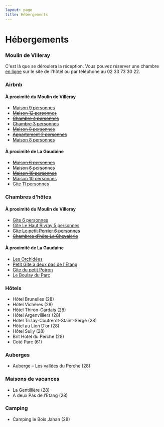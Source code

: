 ```yaml
---
layout: page
title: Hébergements
---
```


# <span class="nowrap"><i class="fa fa-bed"></i> Hébergements</span>

### Moulin de Villeray

C'est là que se déroulera la réception.
Vous pouvez réserver une chambre [en ligne](https://www.domainedevilleray.com/fr) sur le site de l'hôtel ou par téléphone au 02 33 73 30 22.

### Airbnb

#### À proximité du Moulin de Villeray

* ~~[Maison 9 personnes](https://www.airbnb.fr/rooms/17167112?&check_in=2018-07-28)~~
* ~~[Maison 12 personnes](https://www.airbnb.fr/rooms/5449557?&check_in=2018-07-28)~~
* ~~[Chambre 4 personnes](https://www.airbnb.fr/rooms/6352589?&check_in=2018-07-28)~~
* ~~[Chambre 3 personnes](https://www.airbnb.fr/rooms/2484981?&check_in=2018-07-28)~~
* ~~[Maison 8 personnes](https://www.airbnb.fr/rooms/13291919?&check_in=2018-07-28)~~
* ~~[Appartement 2 personnes](https://www.airbnb.fr/rooms/18969505?&check_in=2018-07-28)~~
* [Maison 8 personnes](https://www.airbnb.fr/rooms/12824072?&check_in=2018-07-28)

#### À proximité de La Gaudaine

* ~~[Maison 6 personnes](https://www.airbnb.fr/rooms/19015248?&check_in=2018-07-28)~~
* ~~[Maison 6 personnes](https://www.airbnb.fr/rooms/8067181?&check_in=2018-07-28)~~
* ~~[Maison 10 personnes](https://www.airbnb.fr/rooms/14539661?&check_in=2018-07-28)~~
* [Maison 10 personnes](https://www.airbnb.fr/rooms/4186278?&check_in=2018-07-28)
* [Gite 11 personnes](https://www.airbnb.fr/rooms/4610918?&check_in=2018-07-28)

### Chambres d’hôtes

#### À proximité du Moulin de Villeray

* [Gite 6 personnes](http://www.gites-de-france-orne.com/Gite-rural-Cortot-Michele-Pascal-a-Sablons-Sur-Huisne-dans-Le-Perche-G590.html)
* [Gite Le Haut Rivray 5 personnes](http://www.normandie-weekend.com/location-vacances-Gite-a-Sablons-Sur-Huisne-dans-Le-Perche-G347.html)
* ~~[Gite Le petit Perrier 6 personnes](http://www.normandie-weekend.com/location-vacances-Gite-a-Saint-pierre-la-bruyere-dans-Le-Perche-G457.html)~~
* ~~[Chambres d'hôte La Chevalerie](https://www.booking.com/hotel/fr/chambres-d-39-hotes-de-la-chevalerie.fr.html)~~

#### À proximité de La Gaudaine

* [Les Orchidées](https://www.booking.com/hotel/fr/chambre-d-39-hotes-quot-orchidees-quot.fr.html)
* [Petit Gite à deux pas de l'Etang](https://www.booking.com/hotel/fr/petit-gite-a-deux-pas-de-l-39-etang.fr.html)
* [Gite du petit Potron](https://www.gitedupetitpotron.fr/)
* [Le Boulay du Parc](https://www.booking.com/hotel/fr/le-boulay-du-parc.fr.html)

### Hôtels

* Hôtel Brunelles (28)
* Hôtel Vichères (28)
* Hôtel Thiron-Gardais (28)
* Hôtel Argenvilliers (28)
* Hotel Trizay-Coutrerot-Staint-Serge (28)
* Hôtel au Lion D’or (28)
* Hôtel Sully (28)
* Brit Hotel du Perche (28)
* Coté Parc (61)

### Auberges

* Auberge – Les vallées du Perche (28)

### Maisons de vacances

* La Gentillière (28)
* A deux Pas de l’Etang (28)

### Camping

* Camping le Bois Jahan (28)
